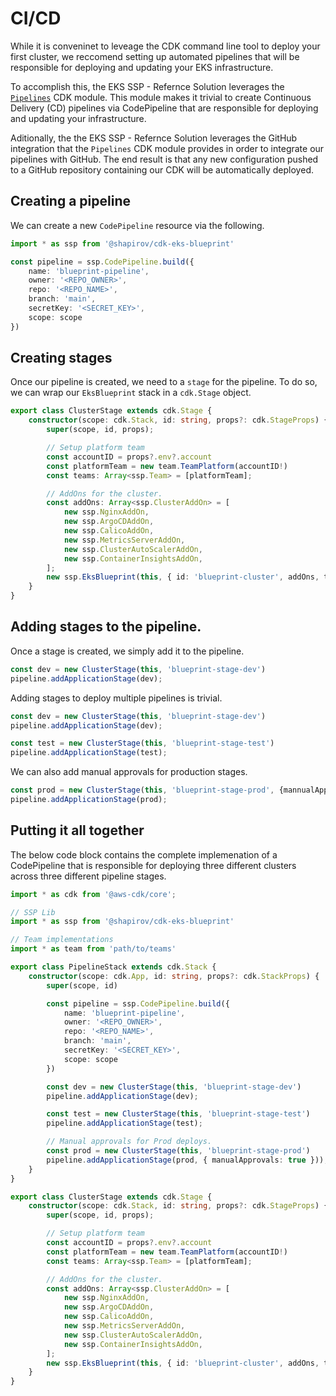 # CI/CD

While it is conveninet to leveage the CDK command line tool to deploy your first cluster, we reccomend setting up automated pipelines that will be responsible for deploying and updating your EKS infrastructure. 

To accomplish this, the EKS SSP - Refernce Solution leverages the [`Pipelines`](https://docs.aws.amazon.com/cdk/api/latest/docs/pipelines-readme.html) CDK module. This module makes it trivial to create Continuous Delivery (CD) pipelines via CodePipeline that are responsible for deploying and updating your infrastructure. 

Aditionally, the the EKS SSP - Refernce Solution leverages the GitHub integration that the `Pipelines` CDK module provides in order to integrate our pipelines with GitHub. The end result is that any new configuration pushed to a GitHub repository containing our CDK will be automatically deployed.

## Creating a pipeline

We can create a new `CodePipeline` resource via the following. 

```typescript
import * as ssp from '@shapirov/cdk-eks-blueprint'

const pipeline = ssp.CodePipeline.build({
    name: 'blueprint-pipeline',
    owner: '<REPO_OWNER>',
    repo: '<REPO_NAME>',
    branch: 'main',
    secretKey: '<SECRET_KEY>',
    scope: scope
})
```

## Creating stages 

Once our pipeline is created, we need to a `stage` for the pipeline. To do so, we can wrap our `EksBlueprint` stack in a `cdk.Stage` object.  

```typescript
export class ClusterStage extends cdk.Stage {
    constructor(scope: cdk.Stack, id: string, props?: cdk.StageProps) {
        super(scope, id, props);

        // Setup platform team
        const accountID = props?.env?.account
        const platformTeam = new team.TeamPlatform(accountID!)
        const teams: Array<ssp.Team> = [platformTeam];

        // AddOns for the cluster.
        const addOns: Array<ssp.ClusterAddOn> = [
            new ssp.NginxAddOn,
            new ssp.ArgoCDAddOn,
            new ssp.CalicoAddOn,
            new ssp.MetricsServerAddOn,
            new ssp.ClusterAutoScalerAddOn,
            new ssp.ContainerInsightsAddOn,
        ];
        new ssp.EksBlueprint(this, { id: 'blueprint-cluster', addOns, teams }, props);
    }
}
```

## Adding stages to the pipeline. 

Once a stage is created, we simply add it to the pipeline. 

```typescript
const dev = new ClusterStage(this, 'blueprint-stage-dev')
pipeline.addApplicationStage(dev);
```

Adding stages to deploy multiple pipelines is trivial. 

```typescript
const dev = new ClusterStage(this, 'blueprint-stage-dev')
pipeline.addApplicationStage(dev);

const test = new ClusterStage(this, 'blueprint-stage-test')
pipeline.addApplicationStage(test);
```

We can also add manual approvals for production stages. 

```typescript
const prod = new ClusterStage(this, 'blueprint-stage-prod', {mannualApprovals: true})
pipeline.addApplicationStage(prod);
```

## Putting it all together

The below code block contains the complete implemenation of a CodePipeline that is responsible for deploying three different clusters across three different pipeline stages. 

```typescript
import * as cdk from '@aws-cdk/core';

// SSP Lib
import * as ssp from '@shapirov/cdk-eks-blueprint'

// Team implementations
import * as team from 'path/to/teams'

export class PipelineStack extends cdk.Stack {
    constructor(scope: cdk.App, id: string, props?: cdk.StackProps) {
        super(scope, id)

        const pipeline = ssp.CodePipeline.build({
            name: 'blueprint-pipeline',
            owner: '<REPO_OWNER>',
            repo: '<REPO_NAME>',
            branch: 'main',
            secretKey: '<SECRET_KEY>',
            scope: scope
        })

        const dev = new ClusterStage(this, 'blueprint-stage-dev')
        pipeline.addApplicationStage(dev);

        const test = new ClusterStage(this, 'blueprint-stage-test')
        pipeline.addApplicationStage(test);  

        // Manual approvals for Prod deploys.
        const prod = new ClusterStage(this, 'blueprint-stage-prod')
        pipeline.addApplicationStage(prod, { manualApprovals: true }));
    }
}

export class ClusterStage extends cdk.Stage {
    constructor(scope: cdk.Stack, id: string, props?: cdk.StageProps) {
        super(scope, id, props);

        // Setup platform team
        const accountID = props?.env?.account
        const platformTeam = new team.TeamPlatform(accountID!)
        const teams: Array<ssp.Team> = [platformTeam];

        // AddOns for the cluster.
        const addOns: Array<ssp.ClusterAddOn> = [
            new ssp.NginxAddOn,
            new ssp.ArgoCDAddOn,
            new ssp.CalicoAddOn,
            new ssp.MetricsServerAddOn,
            new ssp.ClusterAutoScalerAddOn,
            new ssp.ContainerInsightsAddOn,
        ];
        new ssp.EksBlueprint(this, { id: 'blueprint-cluster', addOns, teams }, props);
    }
}
```
